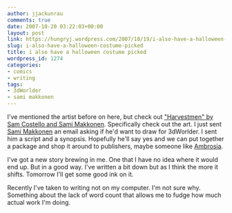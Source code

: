 ```yaml
---
author: jjackunrau
comments: true
date: 2007-10-20 03:22:03+00:00
layout: post
link: https://hungryj.wordpress.com/2007/10/19/i-also-have-a-halloween-costume-picked/
slug: i-also-have-a-halloween-costume-picked
title: i also have a halloween costume picked
wordpress_id: 1274
categories:
- comics
- writing
tags:
- 3dWorlder
- sami makkonen
---
```


I've mentioned the artist before on here, but check out ["Harvestmen" by Sam Costello and Sami Makkonen](http://www.webcomicsnation.com/splitlip/splitlip/series.php?view=archive&chapter=23744&mpe=1&step=1). Specifically check out the art. I just sent [Sami Makkonen](http://samimakkonen.blogspot.com) an email asking if he'd want to draw for 3dWorlder. I sent him a script and a synopsis. Hopefully he'll say yes and we can put together a package and shop it around to publishers, maybe someone like [Ambrosia](http://ambrosiapublishing.com/).

I've got a new story brewing in me. One that I have no idea where it would end up. But in a good way. I've written a bit down but as I think the more it shifts. Tomorrow I'll get some good ink on it.

Recently I've taken to writing not on my computer. I'm not sure why. Something about the lack of word count that allows me to fudge how much actual work I'm doing.
